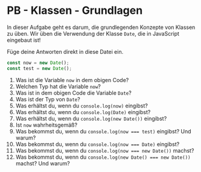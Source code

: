 # PB - Klassen - Grundlagen

In dieser Aufgabe geht es darum, die grundlegenden Konzepte von Klassen zu üben. Wir üben die Verwendung der Klasse `Date`, die in JavaScript eingebaut ist!

Füge deine Antworten direkt in diese Datei ein.

```js
const now = new Date();
const test = new Date();
```

1. Was ist die Variable `now` in dem obigen Code?
2. Welchen Typ hat die Variable `now`?
3. Was ist in dem obigen Code die Variable `Date`?
4. Was ist der Typ von `Date`?
5. Was erhältst du, wenn du `console.log(now)` eingibst?
6. Was erhältst du, wenn du `console.log(Date)` eingibst?
7. Was erhältst du, wenn du `console.log(new Date())` eingibst?
8. Ist `now` wahrheitsgemäß?
9. Was bekommst du, wenn du `console.log(now === test)` eingibst? Und warum?
10. Was bekommst du, wenn du `console.log(now === Date)` eingibst?
11. Was bekommst du, wenn du `console.log(now === new Date())` machst?
12. Was bekommst du, wenn du `console.log(new Date() === new Date())` machst? Und warum?
